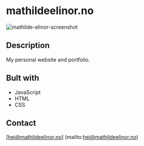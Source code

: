 # mathildeelinor.no

![mathilde-elinor-screenshot](https://user-images.githubusercontent.com/94295012/194844805-746a4e33-dee5-4388-b3de-f650109ad910.png)

## Description

My personal website and portfolio.

## Bult with

- JavaScript
- HTML
- CSS

## Contact

[hei@mathildeelinor.no] (mailto:hei@mathildeelinor.no)
